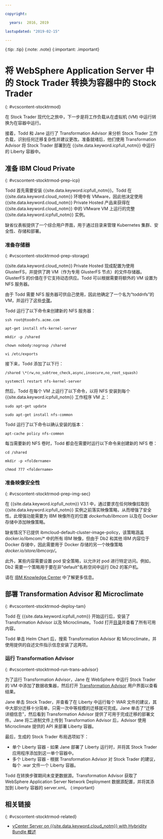 ```yaml
---

copyright:

  years:  2016, 2019

lastupdated: "2019-02-15"

---
```


{:tip: .tip}
{:note: .note}
{:important: .important}

# 将 WebSphere Application Server 中的 Stock Trader 转换为容器中的 Stock Trader
{: #vcscontent-stocktrmod}

在 Stock Trader 现代化之旅中，下一步是将工作负载从在虚拟机 (VM) 中运行转换为在容器中运行。

接着，Todd 和 Jane 运行了 Transformation Advisor 来分析 Stock Trader 工作负载，识别任何迁移复杂性并建议更改。准备就绪后，他们使用 Transformation Advisor 将 Stock Trader 部署到在 {{site.data.keyword.icpfull_notm}} 中运行的 Liberty 容器中。

## 准备 IBM Cloud Private
{: #vcscontent-stocktrmod-prep-icp}

Todd 首先需要安装 {{site.data.keyword.icpfull_notm}}。Todd 在 {{site.data.keyword.cloud_notm}} 环境中有 VMware，因此他决定使用 {{site.data.keyword.cloud_notm}} Private Hosted 产品来获得在 {{site.data.keyword.cloud_notm}} 中的 VMware VM 上运行的完整 {{site.data.keyword.icpfull_notm}} 实例。

缺省仪表板提供了一个综合用户界面，用于通过目录来管理 Kubernetes 集群、安全性、存储和部署。

### 准备存储器
{: #vcscontent-stocktrmod-prep-storage}

{{site.data.keyword.cloud_notm}} Private Hosted 现成配置为使用 GlusterFS，并提供了跨 VM（作为专用 GlusterFS 节点）的文件存储器。GlusterFS 的价值在于它支持动态供应。Todd 可以根据需要将额外的 VM 设置为 NFS 服务器。

由于 Todd 需要 NFS 服务器可供自己使用，因此他确定了一个名为“toddnfs”的 VM，并运行了这些[步骤](https://help.ubuntu.com/community/SettingUpNFSHowTo)。

Todd 运行了以下命令来创建新的 NFS 服务器：

`ssh root@toodnfs.acme.com`

`apt-get install nfs-kernel-server`

`mkdir -p /shared`

`chown nobody:nogroup /shared`

`vi /etc/exports`

接下来，Todd 添加了以下行：

`/shared \*(rw,no_subtree_check,async,insecure,no_root_squash)`

`systemctl restart nfs-kernel-server`

然后，Todd 在每个 VM 上运行了以下命令，以将 NFS 安装到每个 {{site.data.keyword.icpfull_notm}} 工作程序 VM 上：

`sudo apt-get update`

`sudo apt-get install nfs-common`

Todd 运行了以下命令以确认安装的版本：

`apt-cache policy nfs-common`

每当需要新的 NFS 卷时，Todd 都会在需要时运行以下命令来创建新的 NFS 卷：

`cd /shared`

`mkdir -p <foldername>`

`chmod 777 <foldername>`

### 准备映像安全性
{: #vcscontent-stocktrmod-prep-img-sec}

在 {{site.data.keyword.icpfull_notm}} V3.1 中，通过要求在任何映像拉取到 {{site.data.keyword.icpfull_notm}} 实例之前落实映像策略，从而增强了安全性。此增强功能需要为 IBM 映像所在的位置 *dockerhub/ibmcom* 以及在 Docker 存储中添加映像策略。

缺省情况下已提供 ibmcloud-default-cluster-image-policy，该策略涵盖 docker.io/ibmcom/\* 中的所有 IBM 映像，但由于 Db2 和其他 IBM 内容位于 Docker 存储中，因此需要用于 Docker 存储的另一个映像策略 *docker.io/store/ibmcorp/*。

此外，某些内容需要设置 pod 安全策略，以允许对 pod 进行特定访问。例如，Db2 需要一个策略用于要在非“default”名称空间中运行 Db2 的客户机。

请在 [IBM Knowledge Center](https://www.ibm.com/support/knowledgecenter/SSBS6K_3.1.0/manage_cluster/enable_pod_security.html) 中了解更多信息。

## 部署 Transformation Advisor 和 Microclimate
{: #vcscontent-stocktrmod-deploy-tam}

Todd 在 {{site.data.keyword.icpfull_notm}} 开始运行后，安装了 Transformation Advisor 以及 Microclimate。Todd 打开[目录](https://www.ibm.com/cloud/private/developer)并查看了所有可用内容。

Todd 单击 Helm Chart 后，搜索 Transformation Advisor 和 Microclimate，并使用提供的自述文件指示信息安装了这两项。

### 运行 Transformation Advisor
{: #vcscontent-stocktrmod-run-trans-advisor}

为了运行 Transformation Advisor，Jane 在 WebSphere 中运行 Stock Trader 的 VM 中添加了数据收集器，然后打开 [Transformation
Advisor](https://developer.ibm.com/recipes/tutorials/using-the-transformation-advisor-on-ibm-cloud-private/) 用户界面以查看结果。

Jane 单击 Stock Trader，并查看了在 Liberty 中运行每个 WAR 文件的建议，其中大部分迁移十分简单，只需一次中等规模的迁移就可完成。Jane 单击了“迁移详细信息”，然后看到 Transformation Advisor 提供了可用于完成迁移的部署文件。Jane 将二进制文件上传到 Transformation Advisor 后，Advisor 使用 Microclimate 提供的 API 来部署 Liberty 容器。

最后，生成的 Stock Trader 布局选项如下：
* 单个 Liberty 容器 - 如果 Jane 部署了 Liberty 运行时，并将其 Stock Trader 应用程序添加到这一单个容器中。
* 多个 Liberty 容器 - 根据 Transformation Advisor 对 Stock Trader 的建议，每个 .war 文件一个 Liberty 容器。

Todd 在转换步骤期间未变更数据源。Transformation Advisor 获取了 WebSphere Application Server Network Deployment 数据源配置，并将其添加到 Liberty 容器的 server.xml。
{:important}

## 相关链接
{: #vcscontent-stocktrmod-related}

* [vCenter Server on {{site.data.keyword.cloud_notm}} with Hybridity Bundle 概述](/docs/services/vmwaresolutions/archiref/vcs?topic=vmware-solutions-vcs-hybridity-intro)
